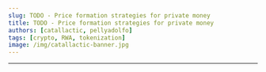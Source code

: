 ```yaml
---
slug: TODO - Price formation strategies for private money
title: TODO - Price formation strategies for private money
authors: [catallactic, pellyadolfo]
tags: [crypto, RWA, tokenization]
image: /img/catallactic-banner.jpg
---
```

---


